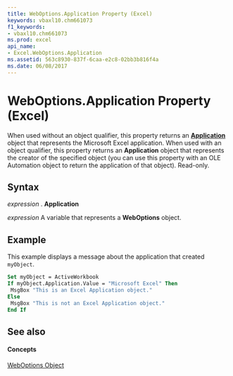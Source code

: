 ```yaml
---
title: WebOptions.Application Property (Excel)
keywords: vbaxl10.chm661073
f1_keywords:
- vbaxl10.chm661073
ms.prod: excel
api_name:
- Excel.WebOptions.Application
ms.assetid: 563c8930-837f-6caa-e2c8-02bb3b816f4a
ms.date: 06/08/2017
---
```



# WebOptions.Application Property (Excel)

When used without an object qualifier, this property returns an  **[Application](Excel.Application(objec).md)** object that represents the Microsoft Excel application. When used with an object qualifier, this property returns an **Application** object that represents the creator of the specified object (you can use this property with an OLE Automation object to return the application of that object). Read-only.


## Syntax

 _expression_ . **Application**

 _expression_ A variable that represents a **WebOptions** object.


## Example

This example displays a message about the application that created  `myObject`.


```vb
Set myObject = ActiveWorkbook 
If myObject.Application.Value = "Microsoft Excel" Then 
 MsgBox "This is an Excel Application object." 
Else 
 MsgBox "This is not an Excel Application object." 
End If
```


## See also


#### Concepts


[WebOptions Object](Excel.WebOptions.md)

